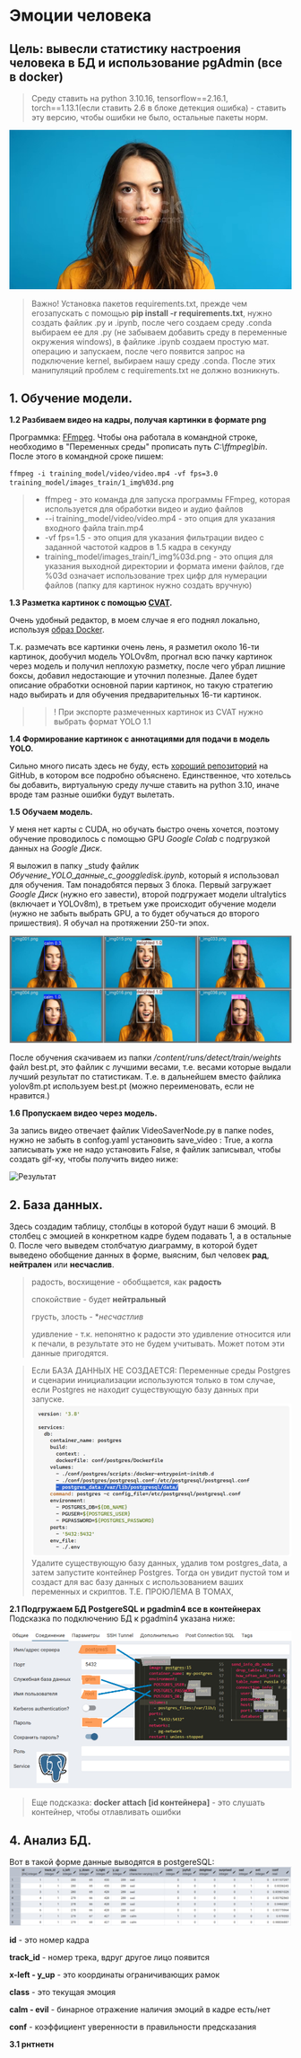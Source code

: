 # Эмоции человека

## Цель: вывесли статистику настроения человека в БД и использование pgAdmin (все в docker)
>Среду ставить на python 3.10.16, tensorflow==2.16.1, torch==1.13.1(если ставить 2.6 в блоке детекция ошибка) - ставить эту версию, чтобы ошибки не было, остальные пакеты норм.

![Пример](content_for_readme/для_заставки.png)



>Важно! Установка пакетов requirements.txt, прежде чем егозапускать с помощью **pip install -r requirements.txt**, нужно создать файлик .py и .ipynb, после чего создаем среду .conda выбираем ее для .py (не забываем добавить среду в переменные окружения windows), в файлике .ipynb создаем простую мат. операцию и запускаем, после чего появится запрос на подключение kernel, выбираем нашу среду .conda. После этих манипуляций проблем с requirements.txt не должно возникнуть.

## 1. Обучение модели.


**1.2 Разбиваем видео на кадры, получая картинки в формате png**

Программка: [FFmpeg](https://ffmpeg.org/download.html).
Чтобы она работала в командной строке, необходимо в "Переменных среды" прописать путь _C:\\ffmpeg\bin_. После этого в командной сроке пишем:
```
ffmpeg -i training_model/video/video.mp4 -vf fps=3.0 training_model/images_train/1_img%03d.png
```
>* ffmpeg -  это команда для запуска программы FFmpeg, которая используется для обработки
видео и аудио файлов
>* --i training_model/video/video.mp4 - это опция для указания входного файла train.mp4
>* -vf fps=1.5 - это опция для указания фильтрации видео с заданной частотой кадров в 1.5 кадра
в секунду
>* training_model/images_train/1_img%03d.png - это опция для указания выходной директории и формата имени 
файлов, где %03d означает использование трех цифр для нумерации файлов (папку для картинок нужно создать вручную)


**1.3 Разметка картинок с помощью [CVAT](https://www.cvat.ai/).**

 Очень удобный редактор, в моем случае я его поднял локально, используя [образ Docker](https://docs.cvat.ai/docs/administration/basics/installation/).

Т.к. размечать все картинки очень лень, я разметил около 16-ти картинок, дообучил модель 
YOLOv8m, прогнал всю пачку картинок через модель и получил неплохую разметку, после чего убрал
 лишние боксы, добавил недостающие и уточнил полезные. Далее будет описание обработки основной 
 парии картинок, но такую стратегию надо выбирать и для обучения предварительных 16-ти картинок.

 > > ! При экспорте размеченных картинок из CVAT нужно выбрать формат YOLO 1.1

**1.4 Формирование картинок с аннотациями для подачи в модель YOLO.**

Сильно много писать здесь не буду, есть 
[хороший репозиторий](https://github.com/ankhafizov/CVAT2YOLO) на GitHub,
 в котором все подробно объяснено. Единственное, что хотельсь бы добавить,
 виртуальную среду лучше ставить на python 3.10, иначе вроде там разные
 ошибки будут вылетать.

**1.5 Обучаем модель.**

У меня нет карты с CUDA, но обучать быстро очень хочется, поэтому обучение проводилось 
с помощью GPU _Google Colab_ с подгрузкой данных на _Google Диск_.

Я выложил в папку _study файлик _Обучение_YOLO_данные_с_googgledisk.ipynb_, который я использовал для обучения. Там понадобятся первых 
3 блока. Первый загружает _Google Диск_ (нужно его завести), второй подгружает модели 
ultralytics (включает и YOLOv8m), в третьем уже происходит обучение модели (нужно не забыть
выбрать GPU, а то будет обучаться до второго пришествия). Я обучал на протяжении 250-ти эпох.

![Результат](content_for_readme/results.jpg)

После обучения скачиваем из папки _/content/runs/detect/train/weights_ файл best.pt, это 
файлик с лучшими весами, т.е. весами которые выдали лучший результат по статистикам.
Т.е. в дальнейшем вместо файлика yolov8m.pt используем best.pt (можно переименовать, если
 не нравится.)

**1.6 Пропускаем видео через модель.**

За запись видео отвечает файлик VideoSaverNode.py в папке nodes, нужно не забыть в confog.yaml установить save_video : True, а когла записывать уже не надо установить False, я файлик записывал, чтобы создать gif-ку, чтобы получить видео ниже:

![Результат](content_for_readme/video.gif)

## 2. База данных.

Здесь создадим таблицу, столбцы в которой будут наши 6 эмоций. В столбец с эмоцией в конкретном кадре будем подавать 1, а в остальные 0. После чего выведем столбчатую диаграмму, в которой будет выведено обобщение данных в форме, выясним, был человек **рад**, **нейтрален** или **несчаслив**.
> радость, восхищение - обобщается, как **радость**
>
> спокойствие - будет **нейтральный**
>
> грусть, злость - **несчастлив*
>
> удивление - т.к. непонятно к радости это удивление относится или к печали, в результате это не будем учитывать. Может потом эти данные пригодятся.


>Если БАЗА ДАННЫХ НЕ СОЗДАЕТСЯ:
>Переменные среды Postgres и сценарии инициализации используются только в том случае, если Postgres не находит существующую базу данных при запуске.
>![Результат](content_for_readme/errors.png)
>Удалите существующую базу данных, удалив том postgres_data, а затем запустите контейнер Postgres. Тогда он увидит пустой том и создаст для вас базу данных с использованием ваших переменных и скриптов.
Т.Е. ПРОЮЛЕМА В ТОМАХ, 

**2.1 Подгружаем БД PostgereSQL и pgadmin4 все в контейнерах**
Подсказка по подключению БД к pgadmin4 указана ниже:

![Результат](content_for_readme/connection_.png)


>Еще подсказка: **docker attach [id контейнера]** - это слушать контейнер, чтобы отлавливать ошибки


## 4. Анализ БД.
Вот в такой форме данные выводятся в postgereSQL:
![Результат](content_for_readme/table.png)

**id** - это номер кадра

**track_id** - номер трека, вдруг другое лицо появится

**x-left - y_up** - это координаты ограничивающих рамок

**class** - это текущая эмоция

**calm - evil** - бинарное отражение наличия эмоций в кадре есть/нет

**conf** - коэффициент уверенности в правильности предсказания

**3.1 рнтнетн**